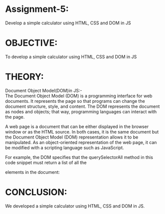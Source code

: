 # Assignment-5:
Develop a simple calculator using HTML, CSS and DOM in JS  
  
# OBJECTIVE:
To develop a simple calculator using HTML, CSS and DOM in JS  
  
# THEORY:
Document Object Model(DOM)in JS:-  
The Document Object Model (DOM) is a programming interface for web documents. It represents the page so that programs can change the document structure, style, and content. The DOM represents the document as nodes and objects; that way, programming languages can interact with the page.  

A web page is a document that can be either displayed in the browser window or as the HTML source. In both cases, it is the same document but the Document Object Model (DOM) representation allows it to be manipulated. As an object-oriented representation of the web page, it can be modified with a scripting language such as JavaScript.  

For example, the DOM specifies that the querySelectorAll method in this code snippet must return a list of all the <p> elements in the document:   


# CONCLUSION:
We developed a simple calculator using HTML, CSS and DOM in JS.
